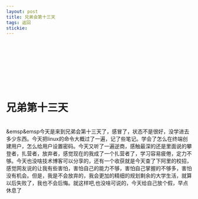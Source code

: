 ```yaml
---
layout: post
title: 兄弟会第十三天
tags: 返回
stickie: 
---
```

<br>
<br>
<br><br>
<br>
<br>
<br>



# 兄弟第十三天 
<br>
&emsp&emsp今天是来到兄弟会第十三天了，感冒了，状态不是很好，没学进去多少东西。今天把linux的命令大概过了一遍，记了些笔记。学会了怎么在终端创建用户，怎么给用户设置密码。今天又听了一遍逆商，感触最深的还是里面说的攀登者，扎营者，放弃者，感觉现在的我成了一个扎营者了，学习容易疲倦，定力不够。今天也没啥技术博客可以分享的，还有一个收获就是今天查了下阿里的校招，感觉网友说的让我有些害怕，害怕自己的能力不够，害怕自己掌握的不够多，害怕没有机会。但是，我是不会放弃的，我会更加的精细的规划剩余的大学生活，就算以后失败了，我也不会后悔。就这样吧,也没啥可说的，今天给自己放个假，早点休息了